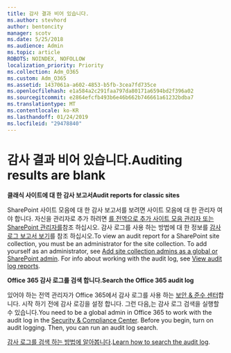 ```yaml
---
title: 감사 결과 비어 있습니다.
ms.author: stevhord
author: bentoncity
manager: scotv
ms.date: 5/25/2018
ms.audience: Admin
ms.topic: article
ROBOTS: NOINDEX, NOFOLLOW
localization_priority: Priority
ms.collection: Adm_O365
ms.custom: Adm_O365
ms.assetid: 1437061a-a602-4853-b5fb-3cea7fd735ce
ms.openlocfilehash: e1a584a2c291faa797da80171a6594bd2f396a02
ms.sourcegitcommit: e2864efcfb493b6e46b662b746661a61232bdba7
ms.translationtype: MT
ms.contentlocale: ko-KR
ms.lasthandoff: 01/24/2019
ms.locfileid: "29478840"
---
```

# <a name="auditing-results-are-blank"></a><span data-ttu-id="ec318-102">감사 결과 비어 있습니다.</span><span class="sxs-lookup"><span data-stu-id="ec318-102">Auditing results are blank</span></span>

 <span data-ttu-id="ec318-103">**클래식 사이트에 대 한 감사 보고서**</span><span class="sxs-lookup"><span data-stu-id="ec318-103">**Audit reports for classic sites**</span></span>
  
<span data-ttu-id="ec318-p101">SharePoint 사이트 모음에 대 한 감사 보고서를 보려면 사이트 모음에 대 한 관리자 여야 합니다. 자신을 관리자로 추가 하려면 [를 전역으로 추가 사이트 모음 관리자 또는 SharePoint 관리자를](https://go.microsoft.com/fwlink/?linkid=869390)참조 하십시오. 감사 로그를 사용 하는 방법에 대 한 정보를 [감사 로그 보고서 보기](https://go.microsoft.com/fwlink/?linkid=395237)를 참조 하십시오.</span><span class="sxs-lookup"><span data-stu-id="ec318-p101">To view an audit report for a SharePoint site collection, you must be an administrator for the site collection. To add yourself as an administrator, see [Add site collection admins as a global or SharePoint admin](https://go.microsoft.com/fwlink/?linkid=869390). For info about working with the audit log, see [View audit log reports](https://go.microsoft.com/fwlink/?linkid=395237).</span></span> 
  
 <span data-ttu-id="ec318-106">**Office 365 감사 로그를 검색 합니다.**</span><span class="sxs-lookup"><span data-stu-id="ec318-106">**Search the Office 365 audit log**</span></span>
  
<span data-ttu-id="ec318-p102">있어야 하는 전역 관리자가 Office 365에서 감사 로그를 사용 하는 [보안 &amp; 준수 센터](https://protection.office.com)합니다. 시작 하기 전에 감사 로깅을 설정 합니다. 그런 다음,는 감사 로그 검색을 실행할 수 있습니다.</span><span class="sxs-lookup"><span data-stu-id="ec318-p102">You need to be a global admin in Office 365 to work with the audit log in the [Security &amp; Compliance Center](https://protection.office.com). Before you begin, turn on audit logging. Then, you can run an audit log search.</span></span> 
  
<span data-ttu-id="ec318-110">[감사 로그를 검색 하는 방법에 알아봅니다](https://go.microsoft.com/fwlink/?linkid=708432).</span><span class="sxs-lookup"><span data-stu-id="ec318-110">[Learn how to search the audit log](https://go.microsoft.com/fwlink/?linkid=708432).</span></span>
  

